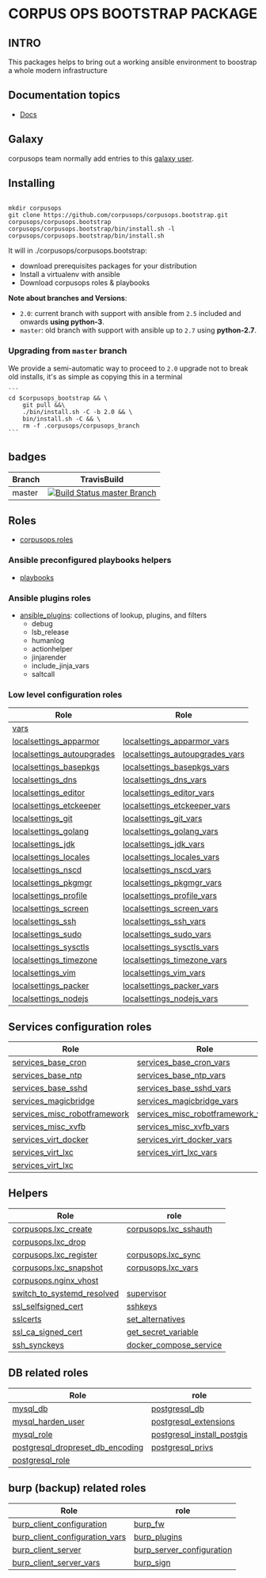 # CORPUS OPS BOOTSTRAP PACKAGE

## INTRO
This packages helps to bring out a working ansible environment to boostrap
a whole modern infrastructure

## Documentation topics
- [Docs](./docs)

## Galaxy
corpusops team normally add entries to this [galaxy user](https://galaxy.ansible.com/corpusops/).

## Installing

```

mkdir corpusops
git clone https://github.com/corpusops/corpusops.bootstrap.git corpusops/corpusops.bootstrap
corpusops/corpusops.bootstrap/bin/install.sh -l
corpusops/corpusops.bootstrap/bin/install.sh

```

It will in ./corpusops/corpusops.bootstrap:

* download prerequisites packages for your distribution
* Install a virtualenv with ansible
* Download corpusops roles & playbooks


**Note about branches and Versions**:
- `2.0`: current branch with support with ansible from `2.5` included and onwards **using python-3**.
- `master`: old branch with support with ansible up to `2.7` using **python-2.7**.

### Upgrading from ``master`` branch
We provide a semi-automatic way to proceed to ``2.0`` upgrade not to break old installs, it's as simple as copying this in a terminal

    ```
    cd $corpusops_bootstrap && \
        git pull &&\
        ./bin/install.sh -C -b 2.0 && \
        bin/install.sh -C && \
        rm -f .corpusops/corpusops_branch
    ```

## badges

|  Branch                                                             | TravisBuild                                                                                                                                                          |
| ------------------------------------------------------------------- | -------------------------------------------------------------------------------------------------------------------------------------------------------------------- |
| master                                                              | [![Build Status master  Branch](https://travis-ci.org/corpusops/corpusops.bootstrap.svg?branch=master)](https://travis-ci.org/corpusops/corpusops.bootstrap)         |

## Roles
- [corpusops.roles](https://github.com/corpusops/roles)

### Ansible preconfigured playbooks helpers
- [playbooks](https://github.com/corpusops/roles/tree/master/playbooks)

### Ansible plugins roles
- [ansible_plugins](https://github.com/corpusops/roles/tree/master/ansible_plugins): collections of lookup, plugins, and filters
    - debug
    - lsb_release
    - humanlog
    - actionhelper
    - jinjarender
    - include_jinja_vars
    - saltcall

### Low level configuration roles
|  Role                                       |  Role                                       |
| ------------------------------------------- | ------------------------------------------- |
| [vars](https://github.com/corpusops/roles/tree/master/vars)                                                        |                                                                                                            |
| [localsettings_apparmor](https://github.com/corpusops/roles/tree/master/localsettings_apparmor)                    | [localsettings_apparmor_vars](https://github.com/corpusops/roles/tree/master/localsettings_apparmor_vars)          |
| [localsettings_autoupgrades](https://github.com/corpusops/roles/tree/master/localsettings_autoupgrades)            | [localsettings_autoupgrades_vars](https://github.com/corpusops/roles/tree/master/localsettings_autoupgrades_vars)  |
| [localsettings_basepkgs](https://github.com/corpusops/roles/tree/master/localsettings_basepkgs)                    | [localsettings_basepkgs_vars](https://github.com/corpusops/roles/tree/master/localsettings_basepkgs_vars)          |
| [localsettings_dns](https://github.com/corpusops/roles/tree/master/localsettings_dns)                              | [localsettings_dns_vars](https://github.com/corpusops/roles/tree/master/localsettings_dns_vars)                    |
| [localsettings_editor](https://github.com/corpusops/roles/tree/master/localsettings_editor)                        | [localsettings_editor_vars](https://github.com/corpusops/roles/tree/master/localsettings_editor_vars)              |
| [localsettings_etckeeper](https://github.com/corpusops/roles/tree/master/localsettings_etckeeper)                  | [localsettings_etckeeper_vars](https://github.com/corpusops/roles/tree/master/localsettings_etckeeper_vars)        |
| [localsettings_git](https://github.com/corpusops/roles/tree/master/localsettings_git)                              | [localsettings_git_vars](https://github.com/corpusops/roles/tree/master/localsettings_git_vars)                    |
| [localsettings_golang](https://github.com/corpusops/roles/tree/master/localsettings_golang)                        | [localsettings_golang_vars](https://github.com/corpusops/roles/tree/master/localsettings_golang_vars)              |
| [localsettings_jdk](https://github.com/corpusops/roles/tree/master/localsettings_jdk)                              | [localsettings_jdk_vars](https://github.com/corpusops/roles/tree/master/localsettings_jdk_vars)                    |
| [localsettings_locales](https://github.com/corpusops/roles/tree/master/localsettings_locales)                      | [localsettings_locales_vars](https://github.com/corpusops/roles/tree/master/localsettings_locales_vars)            |
| [localsettings_nscd](https://github.com/corpusops/roles/tree/master/localsettings_nscd)                            | [localsettings_nscd_vars](https://github.com/corpusops/roles/tree/master/localsettings_nscd_vars)                  |
| [localsettings_pkgmgr      ](https://github.com/corpusops/roles/tree/master/localsettings_pkgmgr)                  | [localsettings_pkgmgr_vars ](https://github.com/corpusops/roles/tree/master/localsettings_pkgmgr_vars)             |
| [localsettings_profile     ](https://github.com/corpusops/roles/tree/master/localsettings_profile)                 | [localsettings_profile_vars](https://github.com/corpusops/roles/tree/master/localsettings_profile_vars)            |
| [localsettings_screen      ](https://github.com/corpusops/roles/tree/master/localsettings_screen)                  | [localsettings_screen_vars ](https://github.com/corpusops/roles/tree/master/localsettings_screen_vars)             |
| [localsettings_ssh         ](https://github.com/corpusops/roles/tree/master/localsettings_ssh)                     | [localsettings_ssh_vars    ](https://github.com/corpusops/roles/tree/master/localsettings_ssh_vars)                |
| [localsettings_sudo        ](https://github.com/corpusops/roles/tree/master/localsettings_sudo)                    | [localsettings_sudo_vars   ](https://github.com/corpusops/roles/tree/master/localsettings_sudo_vars)               |
| [localsettings_sysctls     ](https://github.com/corpusops/roles/tree/master/localsettings_sysctls)                 | [localsettings_sysctls_vars](https://github.com/corpusops/roles/tree/master/localsettings_sysctls_vars)            |
| [localsettings_timezone    ](https://github.com/corpusops/roles/tree/master/localsettings_timezone)                | [localsettings_timezone_vars](https://github.com/corpusops/roles/tree/master/localsettings_timezone_vars)          |
| [localsettings_vim         ](https://github.com/corpusops/roles/tree/master/localsettings_vim)                     | [localsettings_vim_vars    ](https://github.com/corpusops/roles/tree/master/localsettings_vim_vars)                |
| [localsettings_packer         ](https://github.com/corpusops/roles/tree/master/localsettings_packer)               | [localsettings_packer_vars    ](https://github.com/corpusops/roles/tree/master/localsettings_packer_vars) |
| [localsettings_nodejs         ](https://github.com/corpusops/roles/tree/master/localsettings_nodejs)               | [localsettings_nodejs_vars    ](https://github.com/corpusops/roles/tree/master/localsettings_nodejs_vars) |

## Services configuration roles
|  Role                                       |  Role                                       |
| ------------------------------------------- | ------------------------------------------- |
| [services_base_cron](https://github.com/corpusops/roles/tree/master/services_base_cron)                     | [services_base_cron_vars](https://github.com/corpusops/roles/tree/master/services_base_cron_vars)                     |
| [services_base_ntp](https://github.com/corpusops/roles/tree/master/services_base_ntp)                       | [services_base_ntp_vars](https://github.com/corpusops/roles/tree/master/services_base_ntp_vars)                       |
| [services_base_sshd](https://github.com/corpusops/roles/tree/master/services_base_sshd)                     | [services_base_sshd_vars](https://github.com/corpusops/roles/tree/master/services_base_sshd_vars)                     |
| [services_magicbridge](https://github.com/corpusops/roles/tree/master/services_magicbridge)                 | [services_magicbridge_vars](https://github.com/corpusops/roles/tree/master/services_magicbridge_vars)                 |
| [services_misc_robotframework](https://github.com/corpusops/roles/tree/master/services_misc_robotframework) | [services_misc_robotframework_vars](https://github.com/corpusops/roles/tree/master/services_misc_robotframework_vars) |
| [services_misc_xvfb](https://github.com/corpusops/roles/tree/master/services_misc_xvfb)                     | [services_misc_xvfb_vars](https://github.com/corpusops/roles/tree/master/services_misc_xvfb_vars)                     |
| [services_virt_docker](https://github.com/corpusops/roles/tree/master/services_virt_docker)                 | [services_virt_docker_vars](https://github.com/corpusops/roles/tree/master/services_virt_docker_vars)                 |
| [services_virt_lxc](https://github.com/corpusops/roles/tree/master/services_virt_lxc)                       | [services_virt_lxc_vars](https://github.com/corpusops/roles/tree/master/services_virt_lxc_vars)                       |
| [services_virt_lxc](https://github.com/corpusops/roles/tree/master/services_http_nginx)                       |  |

## Helpers
|  Role                                                                   | role         |
| ----------------------------------------------------------------------- | ------------ |
| [corpusops.lxc_create      ](https://github.com/corpusops/roles/tree/master/lxc_create)   | [corpusops.lxc_sshauth     ](https://github.com/corpusops/roles/tree/master/lxc_sshauth) |
| [corpusops.lxc_drop        ](https://github.com/corpusops/roles/tree/master/lxc_drop)     |                                                                        |
| [corpusops.lxc_register    ](https://github.com/corpusops/roles/tree/master/lxc_register) | [corpusops.lxc_sync        ](https://github.com/corpusops/roles/tree/master/lxc_sync)    |
| [corpusops.lxc_snapshot    ](https://github.com/corpusops/roles/tree/master/lxc_snapshot) | [corpusops.lxc_vars        ](https://github.com/corpusops/roles/tree/master/lxc_vars)    |
| [corpusops.nginx_vhost    ](https://github.com/corpusops/roles/tree/master/nginx_vhost) | |
| [switch_to_systemd_resolved        ](https://github.com/corpusops/roles/tree/master/switch_to_systemd_resolved)    | [supervisor        ](https://github.com/corpusops/roles/tree/master/supervisor)    |
| [ssl_selfsigned_cert        ](https://github.com/corpusops/roles/tree/master/ssl_selfsigned_cert)    |[sshkeys        ](https://github.com/corpusops/roles/tree/master/sshkeys)    |
| [sslcerts        ](https://github.com/corpusops/roles/tree/master/sslcerts)    |                      [set_alternatives        ](https://github.com/corpusops/roles/tree/master/set_alternatives)    |
| [ssl_ca_signed_cert        ](https://github.com/corpusops/roles/tree/master/ssl_ca_signed_cert)    |  [get_secret_variable        ](https://github.com/corpusops/roles/tree/master/get_secret_variable)    |
| [ssh_synckeys        ](https://github.com/corpusops/roles/tree/master/ssh_synckeys)    |              [docker_compose_service        ](https://github.com/corpusops/roles/tree/master/docker_compose_service)    |

## DB related roles
|  Role                                                                   | role         |
| ----------------------------------------------------------------------- | ------------ |
| [mysql_db        ](https://github.com/corpusops/roles/tree/master/mysql_db)    |                                                  [postgresql_db        ](https://github.com/corpusops/roles/tree/master/postgresql_db)    |
| [mysql_harden_user        ](https://github.com/corpusops/roles/tree/master/mysql_harden_user)    |                                [postgresql_extensions        ](https://github.com/corpusops/roles/tree/master/postgresql_extensions)    |
| [mysql_role        ](https://github.com/corpusops/roles/tree/master/mysql_role)    |                                              [postgresql_install_postgis        ](https://github.com/corpusops/roles/tree/master/postgresql_install_postgis)    |
| [postgresql_dropreset_db_encoding        ](https://github.com/corpusops/roles/tree/master/postgresql_dropreset_db_encoding)    |  [postgresql_privs        ](https://github.com/corpusops/roles/tree/master/postgresql_privs)    |
| [postgresql_role        ](https://github.com/corpusops/roles/tree/master/postgresql_role)    | |

## burp (backup) related roles
|  Role                                                                   | role         |
| ----------------------------------------------------------------------- | ------------ |
| [burp_client_configuration        ](https://github.com/corpusops/roles/tree/master/burp_client_configuration)    |              [burp_fw        ](https://github.com/corpusops/roles/tree/master/burp_fw)    |
| [burp_client_configuration_vars        ](https://github.com/corpusops/roles/tree/master/burp_client_configuration_vars)    |    [burp_plugins        ](https://github.com/corpusops/roles/tree/master/burp_plugins)    |
| [burp_client_server        ](https://github.com/corpusops/roles/tree/master/burp_client_server)    |                            [burp_server_configuration        ](https://github.com/corpusops/roles/tree/master/burp_server_configuration)    |
| [burp_client_server_vars        ](https://github.com/corpusops/roles/tree/master/burp_client_server_vars)    |                  [burp_sign        ](https://github.com/corpusops/roles/tree/master/burp_sign)    |

